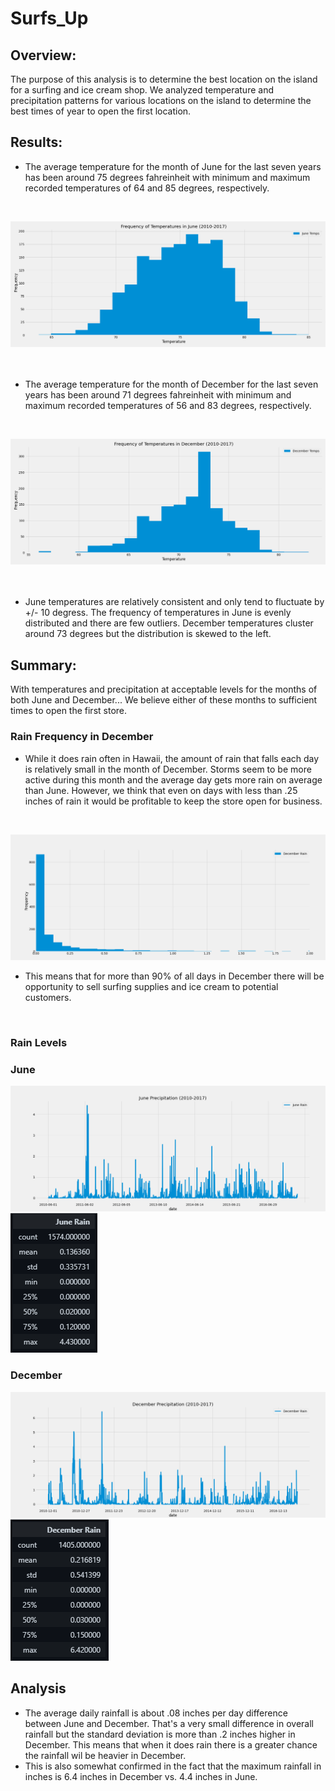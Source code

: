 # Surfs_Up

## Overview:
The purpose of this analysis is to determine the best location on the island for a surfing and ice cream shop. We analyzed temperature and precipitation patterns for various locations on the island to determine the best times of year to open the first location.

## Results:
- The average temperature for the month of June for the last seven years has been around 75 degrees fahreinheit with minimum and maximum recorded temperatures of 64 and 85 degrees, respectively.
</br>

![This is an image](/Images/june_temp_frequency.png)</br></br></br>

- The average temperature for the month of December for the last seven years has been around 71 degrees fahreinheit with minimum and maximum recorded temperatures of 56 and 83 degrees, respectively.
</br>

![This is an image](/Images/december_temp_frequency.png)</br></br></br>

- June temperatures are relatively consistent and only tend to fluctuate by +/- 10 degress. The frequency of temperatures in June is evenly distributed and there are few outliers. December temperatures cluster around 73 degrees but the distribution is skewed to the left.



## Summary:
With temperatures and precipitation at acceptable levels for the months of both June and December... We believe either of these months to sufficient times to open the first store.

### Rain Frequency in December
- While it does rain often in Hawaii, the amount of rain that falls each day is relatively small in the month of December. Storms seem to be more active during this month and the average day gets more rain on average than June. However, we think that even on days with less than .25 inches of rain it would be profitable to keep the store open for business.
</br>

![This is an image](/Images/december_rain_frequency.png)</br>

- This means that for more than 90% of all days in December there will be opportunity to sell surfing supplies and ice cream to potential customers.
</br>

### Rain Levels
### June
![This is an image](/Images/june_rain.png)
![This is an image](/Images/june_rain_describe.png)
</br>



### December
![This is an image](/Images/december_rain.png)
![This is an image](/Images/december_rain_describe.png)</br>

## Analysis
- The average daily rainfall is about .08 inches per day difference between June and December. That's a very small difference in overall rainfall but the standard deviation is more than .2 inches higher in December. This means that when it does rain there is a greater chance the rainfall wil be heavier in December.
- This is also somewhat confirmed in the fact that the maximum rainfall in inches is 6.4 inches in December vs. 4.4 inches in June.